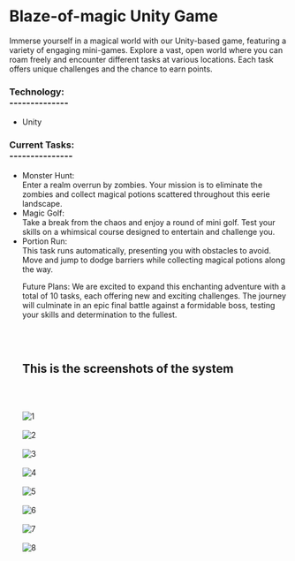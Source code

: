 # Blaze-of-magic Unity Game

Immerse yourself in a magical world with our Unity-based game, featuring a variety of engaging mini-games. Explore a vast, open world where you can roam freely and encounter different tasks at various locations. Each task offers unique challenges and the chance to earn points.

<h3>Technology:<br>
--------------<br></h3>

<ul>
<li>Unity</li>
</ul>


<h3>Current Tasks:<br>
---------------</br></h3>
<ul>
<li>Monster Hunt: </li>
Enter a realm overrun by zombies. Your mission is to eliminate the zombies and collect magical potions scattered throughout this eerie landscape.

<li>Magic Golf: </li>
Take a break from the chaos and enjoy a round of mini golf. Test your skills on a whimsical course designed to entertain and challenge you.

<li>Portion Run: </li>
This task runs automatically, presenting you with obstacles to avoid. Move and jump to dodge barriers while collecting magical potions along the way.

Future Plans:
We are excited to expand this enchanting adventure with a total of 10 tasks, each offering new and exciting challenges. The journey will culminate in an epic final battle against a formidable boss, testing your skills and determination to the fullest.


<br><br>
<h2>This is the screenshots of the system</h2><br><br>

![1](https://github.com/kusha2000/Blaze-Of-Magic-Unity-Game/assets/127003267/b03cc731-bef6-43df-a855-ba0f6c50569d)<br><br>
![2](https://github.com/kusha2000/Blaze-Of-Magic-Unity-Game/assets/127003267/69fe5d92-7956-4cac-b5dd-d1ad02c68dff)<br><br>
![3](https://github.com/kusha2000/Blaze-Of-Magic-Unity-Game/assets/127003267/2def8d0f-115c-4776-bdd2-1260973c22ba)<br><br>
![4](https://github.com/kusha2000/Blaze-Of-Magic-Unity-Game/assets/127003267/e143e214-303b-4400-b126-e6dcfe6e38ab)<br><br>
![5](https://github.com/kusha2000/Blaze-Of-Magic-Unity-Game/assets/127003267/13674e4c-478c-4d70-938e-f7930a73d751)<br><br>
![6](https://github.com/kusha2000/Blaze-Of-Magic-Unity-Game/assets/127003267/da57dc6b-723f-4453-aadc-77a101a65733)<br><br>
![7](https://github.com/kusha2000/Blaze-Of-Magic-Unity-Game/assets/127003267/a2d9fb3c-e5b0-4f2f-b3a6-a093e8cdf57e)<br><br>
![8](https://github.com/kusha2000/Blaze-Of-Magic-Unity-Game/assets/127003267/992eface-2caa-41d0-b8bf-34e3dbde6e0f)

